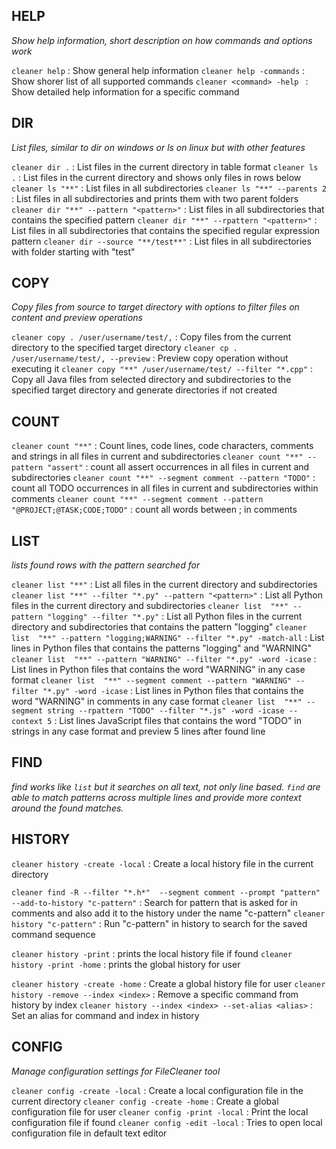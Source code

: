 ## HELP
*Show help information, short description on how commands and options work*

`cleaner help` : Show general help information
`cleaner help -commands` : Show shorer list of all supported commands
`cleaner <command> -help ` : Show detailed help information for a specific command


## DIR
*List files, similar to dir on windows or ls on linux but with other features*

`cleaner dir .` : List files in the current directory in table format
`cleaner ls .` : List files in the current directory and shows only files in rows below
`cleaner ls "**"` : List files in all subdirectories
`cleaner ls "**" --parents 2` : List files in all subdirectories and prints them with two parent folders
`cleaner dir "**" --pattern "<pattern>"` : List files in all subdirectories that contains the specified pattern
`cleaner dir "**" --rpattern "<pattern>"` : List files in all subdirectories that contains the specified regular expression pattern
`cleaner dir --source "**/test**"` : List files in all subdirectories with folder starting with "test"

## COPY
*Copy files from source to target directory with options to filter files on content and preview operations*

`cleaner copy . /user/username/test/,` : Copy files from the current directory to the specified target directory
`cleaner cp . /user/username/test/, --preview` : Preview copy operation without executing it
`cleaner copy "**" /user/username/test/ --filter "*.cpp"` : Copy all Java files from selected directory and subdirectories to the specified target directory and generate directories if not created


## COUNT

`cleaner count "**"` : Count lines, code lines, code characters, comments and strings in all files in current and subdirectories
`cleaner count "**" --pattern "assert"` : count all assert occurrences in all files in current and subdirectories
`cleaner count "**" --segment comment --pattern "TODO"` : count all TODO occurrences in all files in current and subdirectories within comments
`cleaner count "**" --segment comment --pattern "@PROJECT;@TASK;CODE;TODO"` : count all words between ; in comments

## LIST
*lists found rows with the pattern searched for*

`cleaner list "**"` : List all files in the current directory and subdirectories
`cleaner list "**" --filter "*.py" --pattern "<pattern>"` : List all Python files in the current directory and subdirectories
`cleaner list  "**" --pattern "logging" --filter "*.py"` : List all Python files in the current directory and subdirectories that contains the pattern "logging"
`cleaner list  "**" --pattern "logging;WARNING" --filter "*.py" -match-all` : List lines in Python files that contains the patterns "logging" and "WARNING"
`cleaner list  "**" --pattern "WARNING" --filter "*.py" -word -icase` : List lines in Python files that contains the word "WARNING" in any case format
`cleaner list  "**" --segment comment --pattern "WARNING" --filter "*.py" -word -icase` : List lines in Python files that contains the word "WARNING" in comments in any case format
`cleaner list  "**" --segment string --rpattern "TODO" --filter "*.js" -word -icase --context 5` : List lines JavaScript files that contains the word "TODO" in strings in any case format and preview 5 lines after found line

## FIND
*find works like `list` but it searches on all text, not only line based. `find` are able to match patterns across multiple lines and provide more context around the found matches.*

## HISTORY

`cleaner history -create -local` : Create a local history file in the current directory 

`cleaner find -R --filter "*.h*"  --segment comment --prompt "pattern" --add-to-history "c-pattern"` : Search for pattern that is asked for in comments and also add it to the history under the name "c-pattern"
`cleaner history "c-pattern"` : Run "c-pattern" in history to search for the saved command sequence

`cleaner history -print` : prints the local history file if found
`cleaner history -print -home` : prints the global history for user

`cleaner history -create -home` : Create a global history file for user
`cleaner history -remove --index <index>` : Remove a specific command from history by index
`cleaner history --index <index> --set-alias <alias>` : Set an alias for command and index in history

## CONFIG
*Manage configuration settings for FileCleaner tool*

`cleaner config -create -local` : Create a local configuration file in the current directory
`cleaner config -create -home` : Create a global configuration file for user
`cleaner config -print -local` : Print the local configuration file if found
`cleaner config -edit -local` : Tries to open local configuration file in default text editor